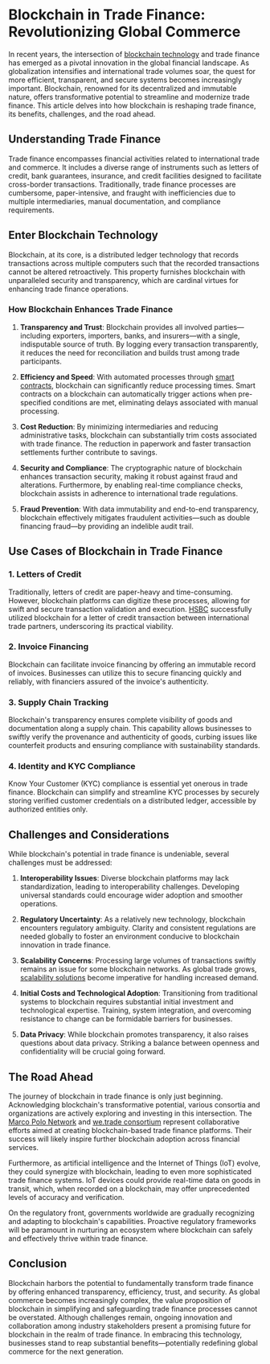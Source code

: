 # Blockchain in Trade Finance: Revolutionizing Global Commerce

In recent years, the intersection of [blockchain technology](https://www.license-token.com/wiki/what-is-blockchain) and trade finance has emerged as a pivotal innovation in the global financial landscape. As globalization intensifies and international trade volumes soar, the quest for more efficient, transparent, and secure systems becomes increasingly important. Blockchain, renowned for its decentralized and immutable nature, offers transformative potential to streamline and modernize trade finance. This article delves into how blockchain is reshaping trade finance, its benefits, challenges, and the road ahead.

## Understanding Trade Finance

Trade finance encompasses financial activities related to international trade and commerce. It includes a diverse range of instruments such as letters of credit, bank guarantees, insurance, and credit facilities designed to facilitate cross-border transactions. Traditionally, trade finance processes are cumbersome, paper-intensive, and fraught with inefficiencies due to multiple intermediaries, manual documentation, and compliance requirements.

## Enter Blockchain Technology

Blockchain, at its core, is a distributed ledger technology that records transactions across multiple computers such that the recorded transactions cannot be altered retroactively. This property furnishes blockchain with unparalleled security and transparency, which are cardinal virtues for enhancing trade finance operations.

### How Blockchain Enhances Trade Finance

1. **Transparency and Trust**: Blockchain provides all involved parties—including exporters, importers, banks, and insurers—with a single, indisputable source of truth. By logging every transaction transparently, it reduces the need for reconciliation and builds trust among trade participants.

2. **Efficiency and Speed**: With automated processes through [smart contracts](https://www.license-token.com/wiki/smart-contracts-on-blockchain), blockchain can significantly reduce processing times. Smart contracts on a blockchain can automatically trigger actions when pre-specified conditions are met, eliminating delays associated with manual processing.

3. **Cost Reduction**: By minimizing intermediaries and reducing administrative tasks, blockchain can substantially trim costs associated with trade finance. The reduction in paperwork and faster transaction settlements further contribute to savings.

4. **Security and Compliance**: The cryptographic nature of blockchain enhances transaction security, making it robust against fraud and alterations. Furthermore, by enabling real-time compliance checks, blockchain assists in adherence to international trade regulations.

5. **Fraud Prevention**: With data immutability and end-to-end transparency, blockchain effectively mitigates fraudulent activities—such as double financing fraud—by providing an indelible audit trail.

## Use Cases of Blockchain in Trade Finance

### 1. Letters of Credit

Traditionally, letters of credit are paper-heavy and time-consuming. However, blockchain platforms can digitize these processes, allowing for swift and secure transaction validation and execution. [HSBC](https://www.hsbc.com/) successfully utilized blockchain for a letter of credit transaction between international trade partners, underscoring its practical viability.

### 2. Invoice Financing

Blockchain can facilitate invoice financing by offering an immutable record of invoices. Businesses can utilize this to secure financing quickly and reliably, with financiers assured of the invoice's authenticity.

### 3. Supply Chain Tracking

Blockchain's transparency ensures complete visibility of goods and documentation along a supply chain. This capability allows businesses to swiftly verify the provenance and authenticity of goods, curbing issues like counterfeit products and ensuring compliance with sustainability standards.

### 4. Identity and KYC Compliance

Know Your Customer (KYC) compliance is essential yet onerous in trade finance. Blockchain can simplify and streamline KYC processes by securely storing verified customer credentials on a distributed ledger, accessible by authorized entities only.

## Challenges and Considerations

While blockchain's potential in trade finance is undeniable, several challenges must be addressed:

1. **Interoperability Issues**: Diverse blockchain platforms may lack standardization, leading to interoperability challenges. Developing universal standards could encourage wider adoption and smoother operations.

2. **Regulatory Uncertainty**: As a relatively new technology, blockchain encounters regulatory ambiguity. Clarity and consistent regulations are needed globally to foster an environment conducive to blockchain innovation in trade finance.

3. **Scalability Concerns**: Processing large volumes of transactions swiftly remains an issue for some blockchain networks. As global trade grows, [scalability solutions](https://www.license-token.com/wiki/blockchain-scalability-solutions) become imperative for handling increased demand.

4. **Initial Costs and Technological Adoption**: Transitioning from traditional systems to blockchain requires substantial initial investment and technological expertise. Training, system integration, and overcoming resistance to change can be formidable barriers for businesses.

5. **Data Privacy**: While blockchain promotes transparency, it also raises questions about data privacy. Striking a balance between openness and confidentiality will be crucial going forward.

## The Road Ahead

The journey of blockchain in trade finance is only just beginning. Acknowledging blockchain's transformative potential, various consortia and organizations are actively exploring and investing in this intersection. The [Marco Polo Network](https://www.marcopolo.finance/) and [we.trade consortium](https://we-trade.com/) represent collaborative efforts aimed at creating blockchain-based trade finance platforms. Their success will likely inspire further blockchain adoption across financial services.

Furthermore, as artificial intelligence and the Internet of Things (IoT) evolve, they could synergize with blockchain, leading to even more sophisticated trade finance systems. IoT devices could provide real-time data on goods in transit, which, when recorded on a blockchain, may offer unprecedented levels of accuracy and verification.

On the regulatory front, governments worldwide are gradually recognizing and adapting to blockchain's capabilities. Proactive regulatory frameworks will be paramount in nurturing an ecosystem where blockchain can safely and effectively thrive within trade finance.

## Conclusion

Blockchain harbors the potential to fundamentally transform trade finance by offering enhanced transparency, efficiency, trust, and security. As global commerce becomes increasingly complex, the value proposition of blockchain in simplifying and safeguarding trade finance processes cannot be overstated. Although challenges remain, ongoing innovation and collaboration among industry stakeholders present a promising future for blockchain in the realm of trade finance. In embracing this technology, businesses stand to reap substantial benefits—potentially redefining global commerce for the next generation.